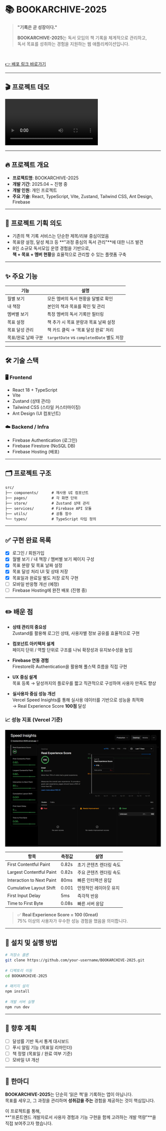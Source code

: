 # 📚 BOOKARCHIVE-2025

> **"기록은 곧 성장이다."**
>
> **BOOKARCHIVE-2025**는 독서 모임의 책 기록을 체계적으로 관리하고,  
> 독서 목표를 성취하는 경험을 지원하는 웹 애플리케이션입니다.

<br />

[👉 배포 링크 바로가기](https://bookarchive-2025.vercel.app/)

---

## 🎬 프로젝트 데모

![](Readme_img/bookarchive-2025.mp4)

---

## 🔥 프로젝트 개요

- **프로젝트명**: BOOKARCHIVE-2025
- **개발 기간**: 2025.04 ~ 진행 중
- **개발 인원**: 개인 프로젝트
- **주요 기술**: React, TypeScript, Vite, Zustand, Tailwind CSS, Ant Design, Firebase

---

## 🎯 프로젝트 기획 의도

- 기존의 책 기록 서비스는 단순한 제목/리뷰 중심이었음
- 목표량 설정, 달성 체크 등 **"과정 중심의 독서 관리"**에 대한 니즈 발견
- 8인 소규모 독서모임 운영 경험을 기반으로,  
  **책 + 목표 + 멤버 현황**을 효율적으로 관리할 수 있는 플랫폼 구축

---

## ✨ 주요 기능

| 기능                | 설명                                      |
| ------------------- | ----------------------------------------- |
| 월별 보기           | 모든 멤버의 독서 현황을 달별로 확인       |
| 내 책장             | 본인의 책과 목표를 확인 및 관리           |
| 멤버별 보기         | 특정 멤버의 독서 기록만 필터링            |
| 목표 설정           | 책 추가 시 목표 분량과 목표 날짜 설정     |
| 목표 달성 관리      | 책 카드 클릭 → ‘목표 달성 완료’ 처리      |
| 목표/완료 날짜 구분 | `targetDate` vs `completedDate` 별도 저장 |

---

## 🛠️ 기술 스택

### 🖥️ Frontend

- React 18 + TypeScript
- Vite
- Zustand (상태 관리)
- Tailwind CSS (스타일 커스터마이징)
- Ant Design (UI 컴포넌트)

### ☁️ Backend / Infra

- Firebase Authentication (로그인)
- Firebase Firestore (NoSQL DB)
- Firebase Hosting (배포)

---

## 🗂️ 프로젝트 구조

```
src/
├── components/      # 재사용 UI 컴포넌트
├── pages/           # 각 화면 단위
├── store/           # Zustand 상태 관리
├── services/        # Firebase API 모듈
├── utils/           # 공통 함수
└── types/           # TypeScript 타입 정의
```

---

## ✅ 구현 완료 목록

- [x] 로그인 / 회원가입
- [x] 월별 보기 / 내 책장 / 멤버별 보기 페이지 구성
- [x] 목표 분량 및 목표 날짜 설정
- [x] 목표 달성 처리 UI 및 상태 저장
- [x] 목표일과 완료일 별도 저장 로직 구현
- [ ] 모바일 반응형 개선 (예정)
- [ ] Firebase Hosting에 완전 배포 (진행 중)

---

## ✏️ 배운 점

- **상태 관리의 중요성**  
  Zustand를 활용해 로그인 상태, 사용자별 정보 공유를 효율적으로 구현

- **컴포넌트 아키텍처 설계**  
  페이지 단위 / 역할 단위로 구조를 나눠 확장성과 유지보수성을 높임

- **Firebase 연동 경험**  
  Firestore와 Authentication을 활용해 풀스택 흐름을 직접 구현

- **UX 중심 설계**  
  목표 등록 → 달성까지의 플로우를 짧고 직관적으로 구성하여 사용자 만족도 향상

- **실사용자 중심 성능 개선**  
  Vercel Speed Insights를 통해 실사용 데이터를 기반으로 성능을 최적화  
  → Real Experience Score **100점** 달성

### 📈 성능 지표 (Vercel 기준)

![Real Experience Score](Readme_img/bookarchive-res-performance.png)

| 항목                      | 측정값 | 설명                    |
| ------------------------- | ------ | ----------------------- |
| First Contentful Paint    | 0.82s  | 초기 콘텐츠 렌더링 속도 |
| Largest Contentful Paint  | 0.82s  | 주요 콘텐츠 렌더링 속도 |
| Interaction to Next Paint | 80ms   | 빠른 인터랙션 응답      |
| Cumulative Layout Shift   | 0.001  | 안정적인 레이아웃 유지  |
| First Input Delay         | 5ms    | 즉각적 반응             |
| Time to First Byte        | 0.08s  | 빠른 서버 응답          |

> ✅ **Real Experience Score = 100 (Great)**  
> 75% 이상의 사용자가 우수한 성능 경험을 했음을 의미합니다.

---

## 🚀 설치 및 실행 방법

```bash
# 저장소 클론
git clone https://github.com/your-username/BOOKARCHIVE-2025.git

# 디렉토리 이동
cd BOOKARCHIVE-2025

# 패키지 설치
npm install

# 개발 서버 실행
npm run dev
```

---

## 📌 향후 계획

- [ ] 달성률 기반 독서 통계 대시보드
- [ ] 푸시 알림 기능 (목표일 리마인더)
- [ ] 책 정렬 (목표일 / 완료 여부 기준)
- [ ] 모바일 UI 개선

---

## 🧡 한마디

**BOOKARCHIVE-2025**는 단순히 ‘읽은 책’을 기록하는 앱이 아닙니다.  
목표를 세우고, 그 과정을 관리하며 **성취감을 주는** 경험을 제공하는 것이 핵심입니다.

이 프로젝트를 통해,  
**"프론트엔드 개발자로서 사용자 경험과 기능 구현을 함께 고려하는 개발 역량"**을 직접 보여주고자 했습니다.
